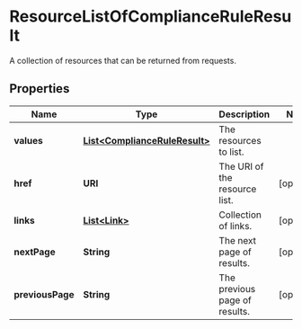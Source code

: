 

# ResourceListOfComplianceRuleResult

A collection of resources that can be returned from requests.

## Properties

Name | Type | Description | Notes
------------ | ------------- | ------------- | -------------
**values** | [**List&lt;ComplianceRuleResult&gt;**](ComplianceRuleResult.md) | The resources to list. | 
**href** | **URI** | The URI of the resource list. |  [optional]
**links** | [**List&lt;Link&gt;**](Link.md) | Collection of links. |  [optional]
**nextPage** | **String** | The next page of results. |  [optional]
**previousPage** | **String** | The previous page of results. |  [optional]



